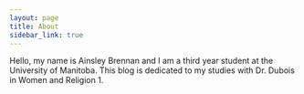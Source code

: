 ```yaml
---
layout: page
title: About
sidebar_link: true
---
```


Hello, my name is Ainsley Brennan and I am a third year student at the University of Manitoba. This blog is dedicated to my studies with Dr. Dubois in Women and Religion 1. 
